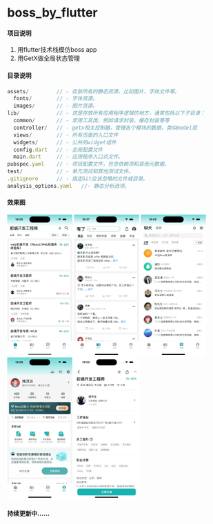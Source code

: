 # boss_by_flutter

#### 项目说明
1. 用flutter技术栈模仿boss app
2. 用GetX做全局状态管理

#### 目录说明
```js
assets/         // - 存放所有的静态资源，比如图片、字体文件等。
  fonts/        // - 字体资源。
  images/       // - 图片资源。
lib/            // - 这是存放所有应用程序逻辑的地方，通常包括以下子目录：
  common/       // - 常用工具类，例如请求封装，缓存封装等等
  controller/   // - getx相关控制器，管理各个模块的数据，类似model层
  views/        // - 所有页面的入口文件
  widgets/      // - 公共的widget组件
  config.dart   // - 全局配置文件
  main.dart     // - 应用程序入口点文件。
pubspec.yaml    // - 项目配置文件，包含依赖项和其他元数据。
test/           // - 单元测试和其他测试文件。
.gitignore      // - 指定Git应该忽略的文件或目录。
analysis_options.yaml   //- 静态分析选项。
```

#### 效果图
<img src="readme-file/1.png" alt="图像描述" width="30%">
<img src="readme-file/2.png" alt="图像描述" width="30%">
<img src="readme-file/3.png" alt="图像描述" width="30%">
<img src="readme-file/4.png" alt="图像描述" width="30%">
<img src="readme-file/5.png" alt="图像描述" width="30%">

#### 持续更新中......